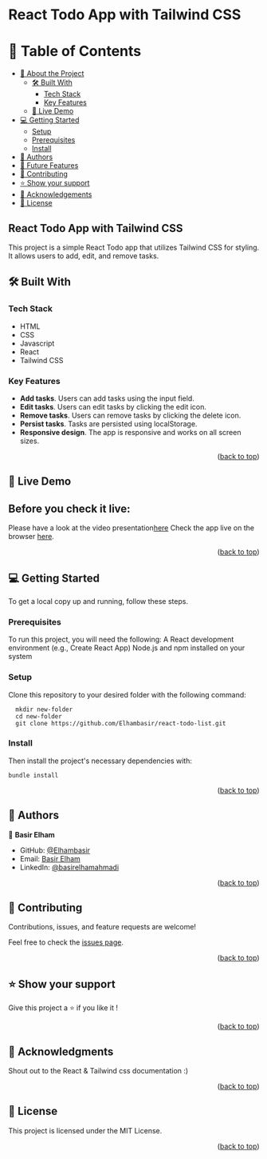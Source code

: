 
# React Todo App with Tailwind CSS

<a name="readme-top"></a>

# 📗 Table of Contents

- [📖 About the Project](#about-project)
  - [🛠 Built With](#built-with)
    - [Tech Stack](#tech-stack)
    - [Key Features](#key-features)
  - [🚀 Live Demo](#live-demo)
- [💻 Getting Started](#getting-started)
  - [Setup](#setup)
  - [Prerequisites](#prerequisites)
  - [Install](#install)
- [👥 Authors](#authors)
- [🔭 Future Features](#future-features)
- [🤝 Contributing](#contributing)
- [⭐️ Show your support](#support)
- [🙏 Acknowledgements](#acknowledgements)
- [📝 License](#license)

<!-- PROJECT DESCRIPTION -->

## React Todo App with Tailwind CSS <a name="about-project"></a>

This project is a simple React Todo app that utilizes Tailwind CSS for styling. It allows users to add, edit, and remove tasks.


## 🛠 Built With <a name="built-with"></a>

### Tech Stack <a name="tech-stack"></a>

- HTML
- CSS
- Javascript
- React
- Tailwind CSS

<!-- Features -->

### Key Features <a name="key-features"></a>

- **Add tasks**. Users can add tasks using the input field.
- **Edit tasks**. Users can edit tasks by clicking the edit icon.
- **Remove tasks**. Users can remove tasks by clicking the delete icon.
- **Persist tasks**. Tasks are persisted using localStorage.
- **Responsive design**. The app is responsive and works on all screen sizes.

<p align="right">(<a href="#readme-top">back to top</a>)</p>

<!-- LIVE DEMO -->

## 🚀 Live Demo <a name="live-demo"></a>

## Before you check it live:
Please have a look at the video presentation[here](https://drive.google.com/file/d/1mHv5F8XvjaZwu8ilBP4H8xt0FUH80gh9/view?usp=sharing)
Check the app live on the browser [here](https://smart-bazar-todo-app.onrender.com).

<p align="right">(<a href="#readme-top">back to top</a>)</p>

<!-- GETTING STARTED -->

## 💻 Getting Started <a name="getting-started"></a>

To get a local copy up and running, follow these steps.

### Prerequisites

To run this project, you will need the following:
A React development environment (e.g., Create React App)
Node.js and npm installed on your system

### Setup

Clone this repository to your desired folder with the following command: 

```ssh
  mkdir new-folder
  cd new-folder
  git clone https://github.com/Elhambasir/react-todo-list.git
```

### Install

Then install the project's necessary dependencies with: 

`bundle install`


<p align="right">(<a href="#readme-top">back to top</a>)</p>

<!-- AUTHORS -->

## 👥 Authors <a name="authors"></a>

👤 **‌‌‌Basir Elham**

- GitHub: [@Elhambasir](https://github.com/Elhambasir)
- Email: [Basir Elham](elham1378basir@gmail.com)
- LinkedIn: [@basirelhamahmadi](linkedin.com/in/basirelhamahmadi)

<p align="right">(<a href="#readme-top">back to top</a>)</p>

<!-- CONTRIBUTING -->

## 🤝 Contributing <a name="contributing"></a>

Contributions, issues, and feature requests are welcome!

Feel free to check the [issues page](https://github.com/Elhambasir/react-todo-list/issues).

<p align="right">(<a href="#readme-top">back to top</a>)</p>

<!-- SUPPORT -->

## ⭐️ Show your support <a name="support"></a>

Give this project a ⭐️ if you like it !

<p align="right">(<a href="#readme-top">back to top</a>)</p>

<!-- ACKNOWLEDGEMENTS -->

## 🙏 Acknowledgments <a name="acknowledgements"></a>

Shout out to the React & Tailwind css documentation :)


<p align="right">(<a href="#readme-top">back to top</a>)</p>


<!-- LICENSE -->

## 📝 License <a name="license"></a>

This project is licensed under the MIT License.

<p align="right">(<a href="#readme-top">back to top</a>)</p>
